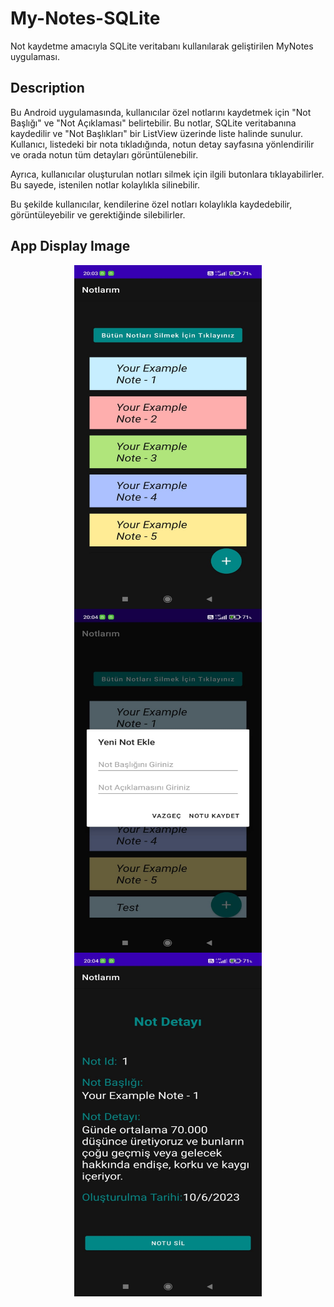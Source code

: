 # My-Notes-SQLite
 Not kaydetme amacıyla SQLite veritabanı kullanılarak geliştirilen MyNotes uygulaması.

## Description
Bu Android uygulamasında, kullanıcılar özel notlarını kaydetmek için "Not Başlığı" ve "Not Açıklaması" belirtebilir. Bu notlar, SQLite veritabanına kaydedilir ve "Not Başlıkları" bir ListView üzerinde liste halinde sunulur. Kullanıcı, listedeki bir nota tıkladığında, notun detay sayfasına yönlendirilir ve orada notun tüm detayları görüntülenebilir.

Ayrıca, kullanıcılar oluşturulan notları silmek için ilgili butonlara tıklayabilirler. Bu sayede, istenilen notlar kolaylıkla silinebilir.

Bu şekilde kullanıcılar, kendilerine özel notları kolaylıkla kaydedebilir, görüntüleyebilir ve gerektiğinde silebilirler.

## App Display Image
<p align="left">
  <img src="https://github.com/kursatmemis/My-Notes-SQLite/blob/main/images/img_1.jpg" width="300" height="550" style="display: block; margin: auto;">
  <img src="https://github.com/kursatmemis/My-Notes-SQLite/blob/main/images/img_2.jpg" width="300" height="550" style="display: block; margin: auto;">
  <img src="https://github.com/kursatmemis/My-Notes-SQLite/blob/main/images/img_3.jpg" width="300" height="550" style="display: block; margin: auto;">
</p>
